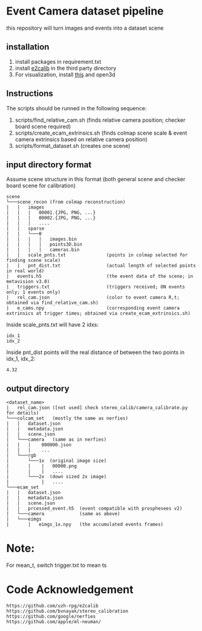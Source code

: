 # Event Camera dataset pipeline

this repository will turn images and events into a dataset scene


## installation
1) install packages in requirement.txt
2) install [e2calib](https://github.com/uzh-rpg/e2calib) in the third party directory 
3) For visualization, install [this](https://github.com/Goulustis/exviz) and open3d

## Instructions
The scripts should be runned in the following sequence:
1) scripts/find_relative_cam.sh      (finds relative camera position; checker board scene required)
2) scripts/create_ecam_extrinsics.sh (finds colmap scene scale & event camera extrinsics based on relative camera position)
3) scripts/format_dataset.sh         (creates one scene)

## input directory format
Assume scene structure in this format (both general scene and checker board scene for calibration)
```
scene
└───scene_recon (from colmap reconstruction)
|   |   images
|   |   |   00001.{JPG, PNG, ...}
|   |   |   00002.{JPG, PNG, ...}
|   |   |   ....
|   |   sparse
|   |   └───0
|   |   |   |   images.bin
|   |   |   |   points3D.bin
|   |   |   |   cameras.bin
|   |   scale_pnts.txt               (points in colmap selected for finding scene scale)
|   |   pnt_dist.txt                 (actual length of selected points in real world)
│   events.h5                        (the event data of the scene; in metavision v3.0)
|   triggers.txt                     (triggers received; ON events only; 1 events only)
|   rel_cam.json                     (color to event camera R,t; obtained via find_relative_cam.sh)
|   e_cams.npy                       (corresponding event camera extrinsics at trigger times; obtained via create_ecam_extrinsics.sh)
```

Inside scale_pnts.txt will have 2 idxs:
```
idx_1
idx_2 
```

Inside pnt_dist points will the real distance of between the two points in idx_1, idx_2:
```
4.32
```

## output directory
```
<dataset_name>
|   rel_cam.json ([not used] check stereo_calib/camera_calibrate.py for details)
└───colcam_set   (mostly the same as nerfies)
|   |   dataset.json
|   |   metadata.json
|   |   scene.json
|   └───camera   (same as in nerfies)
|   |   |    000000.json
|   |   |    ...
|   └───rgb
|       └───1x  (original image size)
|       |    |   00000.png
|       |    |   ....
|       └───2x  (down sized 2x image)
|            |   ....    
└───ecam_set
|   |   dataset.json
|   |   metadata.json
|   |   scene.json
|   |   prcessed_event.h5  (event compatible with prosphesees v2)
|   └───camera             (same as above)
|   └───eimgs
|       |   eimgs_1x.npy   (the accumulated events frames)
```

# Note:
For mean_t, switch trigger.txt to mean ts

# Code Acknowledgement
```
https://github.com/uzh-rpg/e2calib
https://github.com/bvnayak/stereo_calibration
https://github.com/google/nerfies
https://github.com/apple/ml-neuman/
```
